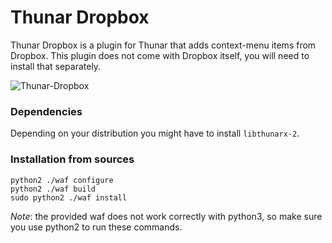 # Thunar Dropbox

Thunar Dropbox is a plugin for Thunar that adds context-menu items from 
Dropbox. This plugin does not come with Dropbox itself, you will need to 
install that separately.

![Thunar-Dropbox](http://softwarebakery.com/maato/images/thunardropbox_contextmenu.png)

### Dependencies
Depending on your distribution you might have to install 
`libthunarx-2`.

### Installation from sources
    python2 ./waf configure
    python2 ./waf build
    sudo python2 ./waf install

_Note_: the provided waf does not work correctly with python3, so make
sure you use python2 to run these commands.
